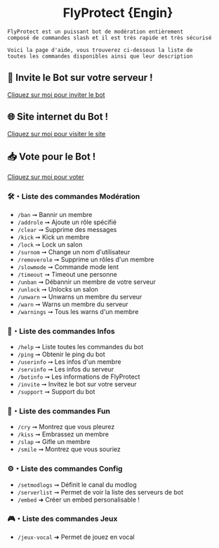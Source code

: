 <h1 align="center"> FlyProtect {Engin} </h1>
<p align="center"></p>

```
FlyProtect est un puissant bot de modération entièrement 
composé de commandes slash et il est très rapide et très sécurisé
```
```
Voici la page d'aide, vous trouverez ci-dessous la liste de 
toutes les commandes disponibles ainsi que leur description
```
## 🤖 Invite le Bot sur votre serveur !

   [Cliquez sur moi pour inviter le bot](https://discord.com/oauth2/authorize?client_id=837620596774010880&permissions=1103239605463&redirect_uri=https%3A%2F%2Ffly-bot.space%2F&response_type=code&scope=bot%20applications.commands%20guilds.join) 

## 🌐 Site internet du Bot !

  [Cliquez sur moi pour visiter le site](https://fly-bot.space/) 

## 📥 Vote pour le Bot !

  [Cliquez sur moi pour voter](https://top.gg/bot/837620596774010880/vote)
  
### 🛠・Liste des commandes Modération

- `/ban` ➞ Bannir un membre
- `/addrole` ➞ Ajoute un rôle spécifié
- `/clear` ➞ Supprime des messages
- `/kick` ➞ Kick un membre
- `/lock` ➞ Lock un salon
- `/surnom` ➞ Change un nom d'utilisateur
- `/removerole` ➞ Supprime un rôles d'un membre
- `/slowmode` ➞ Commande mode lent
- `/timeout` ➞ Timeout une personne
- `/unban` ➞ Débannir un membre de votre serveur
- `/unlock` ➞ Unlocks un salon
- `/unwarn` ➞ Unwarns un membre du serveur
- `/warn` ➞ Warns un membre du serveur
- `/warnings` ➞ Tous les warns d'un membre

### 📜・Liste des commandes Infos

- `/help` ➞ Liste toutes les commandes du bot
- `/ping` ➞ Obtenir le ping du bot
- `/userinfo` ➞ Les infos d'un membre
- `/servinfo` ➞ Les infos du serveur
- `/botinfo` ➞ Les informations de FlyProtect
- `/invite` ➞ Invitez le bot sur votre serveur
- `/support` ➞ Support du bot

### 🥳・Liste des commandes Fun

- `/cry` ➞ Montrez que vous pleurez
- `/kiss` ➞ Embrassez un membre
- `/slap` ➞ Gifle un membre
- `/smile` ➞ Montrez que vous souriez

### ⚙️・Liste des commandes Config

- `/setmodlogs` ➞ Définit le canal du modlog
- `/serverlist` ➞ Permet de voir la liste des serveurs de bot
- `/embed` ➜ Créer un embed personalisable !

### 🎮・Liste des commandes Jeux

- `/jeux-vocal` ➜ Permet de jouez en vocal
